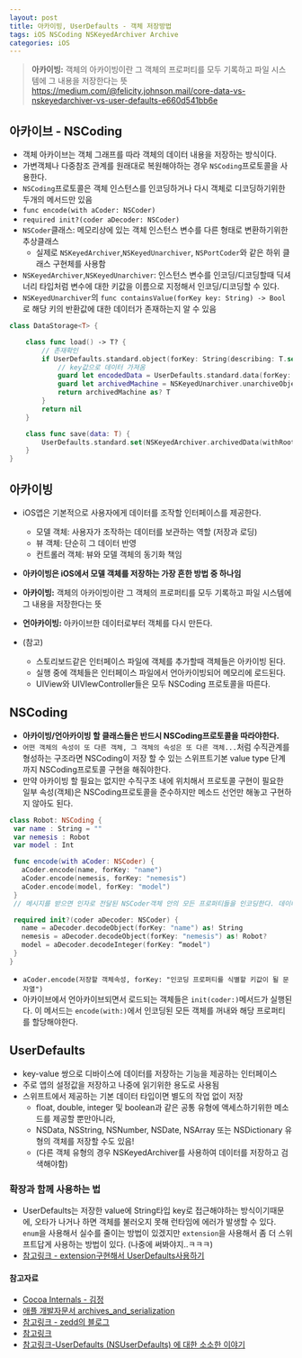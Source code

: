 ```yaml
---
layout: post
title: 아카이빙, UserDefaults - 객체 저장방법
tags: iOS NSCoding NSKeyedArchiver Archive
categories: iOS
---
```

> **아카이빙:** 객체의 아카이빙이란 그 객체의 프로퍼티를 모두 기록하고 파일 시스템에 그 내용을 저장한다는 뜻
https://medium.com/@felicity.johnson.mail/core-data-vs-nskeyedarchiver-vs-user-defaults-e660d541bb6e

## 아카이브 - NSCoding
- 객체 아카이브는 객체 그래프를 따라 객체의 데이터 내용을 저장하는 방식이다.
- 가변객체나 다중참조 관계를 원래대로 복원해야하는 경우 `NSCoding`프로토콜을 사용한다.
- `NSCoding`프로토콜은 객체 인스턴스를 인코딩하거나 다시 객체로 디코딩하기위한 두개의 메서드만 있음
- `func encode(with aCoder: NSCoder)`
- `required init?(coder aDecoder: NSCoder)`
- `NSCoder`클래스: 메모리상에 있는 객체 인스턴스 변수를 다른 형태로 변환하기위한 추상클래스
  - 실제로 `NSKeyedArchiver`,`NSKeyedUnarchiver`, `NSPortCoder`와 같은 하위 클래스 구현체를 사용함
- `NSKeyedArchiver`,`NSKeyedUnarchiver`: 인스턴스 변수를 인코딩/디코딩할때 딕셔너리 타입처럼 변수에 대한 키값을 이름으로 지정해서 인코딩/디코딩할 수 있다.
- `NSKeyedUnarchiver`의 `func containsValue(forKey key: String) -> Bool`로 해당 키의 반환값에 대한 데이터가 존재하는지 알 수 있음


```swift
class DataStorage<T> {

    class func load() -> T? {
        // 존재확인
        if UserDefaults.standard.object(forKey: String(describing: T.self)) != nil {
            // key값으로 데이터 가져옴
            guard let encodedData = UserDefaults.standard.data(forKey: String(describing: T.self)) else { return nil }
            guard let archivedMachine = NSKeyedUnarchiver.unarchiveObject(with: encodedData) as? FavoriteList else { return nil }
            return archivedMachine as? T
        }
        return nil
    }

    class func save(data: T) {
        UserDefaults.standard.set(NSKeyedArchiver.archivedData(withRootObject: data), forKey: String(describing: T.self))
    }
}

```

## 아카이빙
- iOS앱은 기본적으로 사용자에게 데이터를 조작할 인터페이스를 제공한다.
  - 모델 객체: 사용자가 조작하는 데이터를 보관하는 역할 (저장과 로딩)
  - 뷰 객체: 단순히 그 데이터 반영
  - 컨트롤러 객체: 뷰와 모델 객체의 동기화 책임
- **아카이빙은 iOS에서 모델 객체를 저장하는 가장 흔한 방법 중 하나임**
 - **아카이빙:** 객체의 아카이빙이란 그 객체의 프로퍼티를 모두 기록하고 파일 시스템에 그 내용을 저장한다는 뜻
 - **언아카이빙:** 아카이브한 데이터로부터 객체를 다시 만든다.

- (참고)
  - 스토리보드같은 인터페이스 파일에 객체를 추가할때 객체들은 아카이빙 된다.
  - 실행 중에 객체들은 인터페이스 파일에서 언아카이빙되어 메모리에 로드된다.
  - UIView와 UIVIewController들은 모두 NSCoding 프로토콜을 따른다.

## NSCoding
- **아카이빙/언아카이빙 할 클래스들은 반드시 NSCoding프로토콜을 따라야한다.**
 - `어떤 객체의 속성이 또 다른 객체, 그 객체의 속성은 또 다른 객체...`처럼 수직관계를 형성하는 구조라면 NSCoding이 저장 할 수 있는 스위프트기본 value type 단계까지 NSCoding프로토콜 구현을 해줘야한다.
 - 만약 아카이빙 할 필요는 없지만 수직구조 내에 위치해서 프로토콜 구현이 필요한 일부 속성(객체)은 NSCoding프로토콜을 준수하지만 메소드 선언만 해놓고 구현하지 않아도 된다.

```swift
class Robot: NSCoding {
 var name : String = ""
 var nemesis : Robot
 var model : Int

 func encode(with aCoder: NSCoder) {
   aCoder.encode(name, forKey: "name")
   aCoder.encode(nemesis, forKey: "nemesis")
   aCoder.encode(model, forKey: "model")
 }
 // 메시지를 받으면 인자로 전달된 NSCoder객체 안의 모든 프로퍼티들을 인코딩한다. 데이터 스트림은 키-값 쌍으로 구성되어 파일시스템에 저장된다.

 required init?(coder aDecoder: NSCoder) {
   name = aDecoder.decodeObject(forKey: "name") as! String
   nemesis = aDecoder.decodeObject(forKey: "nemesis") as! Robot?
   model = aDecoder.decodeInteger(forKey: “model")
 }
}
```
- `aCoder.encode(저장할 객체속성, forKey: "인코딩 프로퍼티를 식별할 키값이 될 문자열")`
- 아카이브에서 언아카이브되면서 로드되는 객체들은 `init(coder:)`메서드가 실행된다. 이 메서드는 `encode(with:)`에서 인코딩된 모든 객체를 꺼내와 해당 프로퍼티를 할당해야한다.

## UserDefaults
- key-value 쌍으로 디바이스에 데이터를 저장하는 기능을 제공하는 인터페이스
- 주로 앱의 설정값을 저장하고 나중에 읽기위한 용도로 사용됨
- 스위프트에서 제공하는 기본 데이터 타입이면 별도의 작업 없이 저장
  - float, double, integer 및 boolean과 같은 공통 유형에 액세스하기위한 메소드를 제공할 뿐만아니라,
  - NSData, NSString, NSNumber, NSDate, NSArray 또는 NSDictionary 유형의 객체를 저장할 수도 있음!
  - (다른 객체 유형의 경우 NSKeyedArchiver를 사용하여 데이터를 저장하고 검색해야함)

### 확장과 함께 사용하는 법
- UserDefaults는 저장한 value에 String타입 key로 접근해야하는 방식이기때문에, 오타가 나거나 하면 객체를 불러오지 못해 런타임에 에러가 발생할 수 있다. `enum`을 사용해서 실수를 줄이는 방법이 있겠지만 `extension`을 사용해서 좀 더 스위프트답게 사용하는 방법이 있다. (나중에 써봐야지..ㅋㅋㅋ)
- [참고링크 - extension구현해서 UserDefaults사용하기](https://qiita.com/KokiEnomoto/items/c79c7f3793a244246fcf#swift%E3%82%89%E3%81%97%E3%81%84userdefaults)

#### 참고자료
- [Cocoa Internals - 김정](http://www.kyobobook.co.kr/product/detailViewKor.laf?ejkGb=KOR&barcode=9788966262076)
- [애플 개발자문서 archives_and_serialization](https://developer.apple.com/documentation/foundation/archives_and_serialization)
- [참고링크 - zedd의 블로그](https://zeddios.tistory.com/107)
- [참고링크](https://qiita.com/KokiEnomoto/items/c79c7f3793a244246fcf#2-%E4%BF%9D%E5%AD%98)
- [참고링크-UserDefaults (NSUserDefaults) 에 대한 소소한 이야기](http://seorenn.blogspot.kr/2017/01/userdefaults-nsuserdefaults.html)
